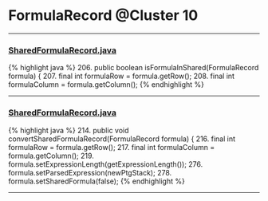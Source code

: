 # FormulaRecord @Cluster 10

***

### [SharedFormulaRecord.java](https://searchcode.com/codesearch/view/15642473/)
{% highlight java %}
206. public boolean isFormulaInShared(FormulaRecord formula) {
207.   final int formulaRow = formula.getRow();
208.   final int formulaColumn = formula.getColumn();
{% endhighlight %}

***

### [SharedFormulaRecord.java](https://searchcode.com/codesearch/view/15642473/)
{% highlight java %}
214. public void convertSharedFormulaRecord(FormulaRecord formula) {
216.   final int formulaRow = formula.getRow();
217.   final int formulaColumn = formula.getColumn();
219.     formula.setExpressionLength(getExpressionLength());
276.     formula.setParsedExpression(newPtgStack);
278.     formula.setSharedFormula(false);
{% endhighlight %}

***


